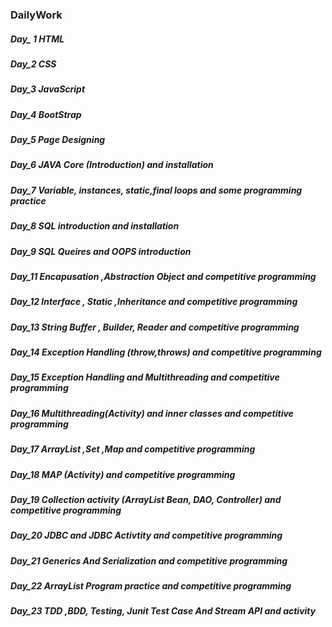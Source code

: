 ### DailyWork
##### Day_ 1 HTML
##### Day_2 CSS
##### Day_3 JavaScript
##### Day_4 BootStrap
##### Day_5 Page Designing
##### Day_6 JAVA Core (Introduction) and installation
##### Day_7 Variable, instances, static,final loops and some programming practice
##### Day_8 SQL introduction and installation 
##### Day_9 SQL Queires and OOPS introduction 
##### Day_11 Encapusation ,Abstraction Object and competitive programming
##### Day_12 Interface , Static ,Inheritance and competitive programming
##### Day_13 String Buffer , Builder, Reader and competitive programming
##### Day_14 Exception Handling (throw,throws) and competitive programming
##### Day_15 Exception Handling and Multithreading and competitive programming
##### Day_16 Multithreading(Activity) and inner classes and competitive programming
##### Day_17 ArrayList ,Set ,Map and competitive programming
##### Day_18 MAP (Activity) and competitive programming
##### Day_19 Collection activity (ArrayList Bean, DAO, Controller) and competitive programming
##### Day_20 JDBC and JDBC Activtity and competitive programming
##### Day_21 Generics And Serialization and competitive programming 
##### Day_22 ArrayList Program practice and competitive programming
##### Day_23 TDD ,BDD, Testing, Junit Test Case And Stream API and activity 
